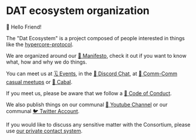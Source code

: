 # DAT ecosystem organization

👋 Hello Friend!

The "Dat Ecosystem" is a project composed of people interested in things like the [hypercore-protocol](https://hypercore-protocol.org).

We are organized around our [📜 Manifesto](./consortium/MANIFESTO.md), check it out if you want to know what, how and why we do things.

You can meet us at [🗓 Events](https://events.dat.foundation/), in the [💬 Discord Chat](https://discord.gg/fZymdRfctR), at [👥 Comm-Comm casual meetups](https://comm-comm.datproject.org/) or [💬 Cabal](https://github.com/dat-ecosystem/dat-ecosystem.github.io/blob/main/README.md#connect-to-cabal-with-cli-or-download-cabal-desktop).

If you meet us, please be aware that we follow a [📜 Code of Conduct](./code-of-conduct.md).

We also publish things on our communal [🎥 Youtube Channel](https://https://www.youtube.com/channel/UCbLY5Qg3t3OJbxZZUioqMOQ) or our communal [🐦 Twitter Account](https://twitter.com/dat_protocol).

If you would like to discuss any sensitive matter with the Consortium, please use [our private contact system](https://dat-ecosystem.org/organization).
